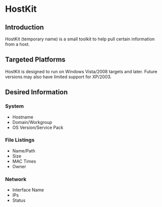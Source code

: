 # HostKit

## Introduction

HostKit (temporary name) is a small toolkit to help pull certain information
from a host.

## Targeted Platforms

HostKit is designed to run on Windows Vista/2008 targets and later. Future
versions may also have limited support for XP/2003.

## Desired Information

### System

- Hostname
- Domain/Workgroup
- OS Version/Service Pack

### File Listings

- Name/Path
- Size
- MAC Times
- Owner

### Network

- Interface Name
- IPs
- Status

